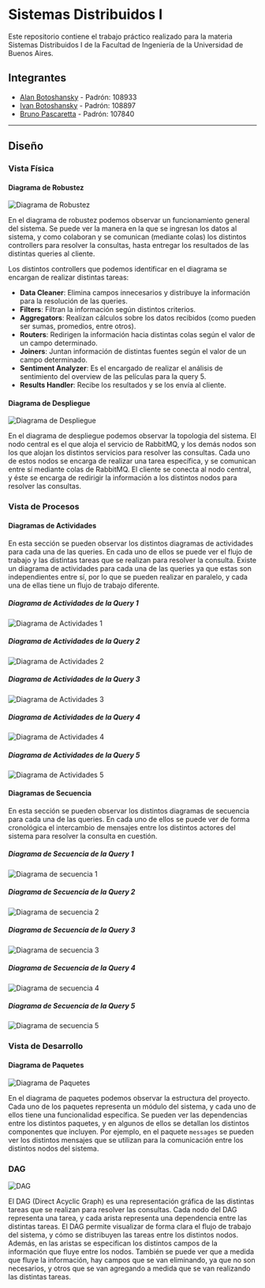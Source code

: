 # Sistemas Distribuidos I

Este repositorio contiene el trabajo práctico realizado para la materia Sistemas Distribuidos I de la Facultad de Ingeniería de la Universidad de Buenos Aires.

## Integrantes

- [Alan Botoshansky](https://github.com/AlanBotoshansky) - Padrón: 108933
- [Ivan Botoshansky](https://github.com/IvanBotoshansky) - Padrón: 108897
- [Bruno Pascaretta](https://github.com/BrunoPasca) - Padrón: 107840

---

## Diseño

### Vista Física

#### Diagrama de Robustez

![Diagrama de Robustez](./diagramas/robustez/diagrama_robustez.png)

En el diagrama de robustez podemos observar un funcionamiento general del sistema. Se puede ver la manera en la que se ingresan los datos al sistema, y como colaboran y se comunican (mediante colas) los distintos controllers para resolver la consultas, hasta entregar los resultados de las distintas queries al cliente.

Los distintos controllers que podemos identificar en el diagrama se encargan de realizar distintas tareas:

- **Data Cleaner**: Elimina campos innecesarios y distribuye la información para la resolución de las queries.
- **Filters**: Filtran la información según distintos criterios.
- **Aggregators**: Realizan cálculos sobre los datos recibidos (como pueden ser sumas, promedios, entre otros).
- **Routers**: Redirigen la información hacia distintas colas según el valor de un campo determinado.
- **Joiners**: Juntan información de distintas fuentes según el valor de un campo determinado.
- **Sentiment Analyzer**: Es el encargado de realizar el análisis de sentimiento del overview de las películas para la query 5.
- **Results Handler**: Recibe los resultados y se los envía al cliente.

#### Diagrama de Despliegue

![Diagrama de Despliegue](./diagramas/despliegue/diagrama_despliegue.png)

En el diagrama de despliegue podemos observar la topologia del sistema. El nodo central es el que aloja el servicio de RabbitMQ, y los demás nodos son los que alojan los distintos servicios para resolver las consultas. Cada uno de estos nodos se encarga de realizar una tarea específica, y se comunican entre sí mediante colas de RabbitMQ. El cliente se conecta al nodo central, y éste se encarga de redirigir la información a los distintos nodos para resolver las consultas.

### Vista de Procesos

#### Diagramas de Actividades

En esta sección se pueden observar los distintos diagramas de actividades para cada una de las queries. En cada uno de ellos se puede ver el flujo de trabajo y las distintas tareas que se realizan para resolver la consulta. Existe un diagrama de actividades para cada una de las queries ya que estas son independientes entre sí, por lo que se pueden realizar en paralelo, y cada una de ellas tiene un flujo de trabajo diferente.

##### Diagrama de Actividades de la Query 1

![Diagrama de Actividades 1](./diagramas/actividades/q1_diagrama_actividades.png)

##### Diagrama de Actividades de la Query 2

![Diagrama de Actividades 2](./diagramas/actividades/q2_diagrama_actividades.png)

##### Diagrama de Actividades de la Query 3

![Diagrama de Actividades 3](./diagramas/actividades/q3_diagrama_actividades.png)

##### Diagrama de Actividades de la Query 4

![Diagrama de Actividades 4](./diagramas/actividades/q4_diagrama_actividades.png)

##### Diagrama de Actividades de la Query 5

![Diagrama de Actividades 5](./diagramas/actividades/q5_diagrama_actividades.png)

#### Diagramas de Secuencia

En esta sección se pueden observar los distintos diagramas de secuencia para cada una de las queries. En cada uno de ellos se puede ver de forma cronológica el intercambio de mensajes entre los distintos actores del sistema para resolver la consulta en cuestión.

##### Diagrama de Secuencia de la Query 1

![Diagrama de secuencia 1](./diagramas/secuencia/q1_diagrama_secuencia.png)

##### Diagrama de Secuencia de la Query 2

![Diagrama de secuencia 2](./diagramas/secuencia/q2_diagrama_secuencia.png)

##### Diagrama de Secuencia de la Query 3

![Diagrama de secuencia 3](./diagramas/secuencia/q3_diagrama_secuencia.png)

##### Diagrama de Secuencia de la Query 4

![Diagrama de secuencia 4](./diagramas/secuencia/q4_diagrama_secuencia.png)

##### Diagrama de Secuencia de la Query 5

![Diagrama de secuencia 5](./diagramas/secuencia/q5_diagrama_secuencia.png)

### Vista de Desarrollo

#### Diagrama de Paquetes

![Diagrama de Paquetes](./diagramas/paquetes/diagrama_paquetes.png)

En el diagrama de paquetes podemos observar la estructura del proyecto. Cada uno de los paquetes representa un módulo del sistema, y cada uno de ellos tiene una funcionalidad específica. Se pueden ver las dependencias entre los distintos paquetes, y en algunos de ellos se detallan los distintos componentes que incluyen. Por ejemplo, en el paquete `messages` se pueden ver los distintos mensajes que se utilizan para la comunicación entre los distintos nodos del sistema.

### DAG

![DAG](./diagramas/dag/dag.png)

El DAG (Direct Acyclic Graph) es una representación gráfica de las distintas tareas que se realizan para resolver las consultas. Cada nodo del DAG representa una tarea, y cada arista representa una dependencia entre las distintas tareas. El DAG permite visualizar de forma clara el flujo de trabajo del sistema, y cómo se distribuyen las tareas entre los distintos nodos. Además, en las aristas se especifican los distintos campos de la información que fluye entre los nodos. También se puede ver que a medida que fluye la información, hay campos que se van eliminando, ya que no son necesarios, y otros que se van agregando a medida que se van realizando las distintas tareas.
